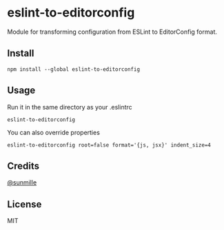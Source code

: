 # eslint-to-editorconfig

Module for transforming configuration from ESLint to EditorConfig format.

## Install

```
npm install --global eslint-to-editorconfig
```

## Usage

Run it in the same directory as your .eslintrc

```
eslint-to-editorconfig
```

You can also override properties

```
eslint-to-editorconfig root=false format='{js, jsx}' indent_size=4
```

## Credits

[@sunmille](https://twitter.com/sunmille)

## License

MIT
